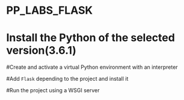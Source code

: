 # PP_LABS_FLASK

# Install the Python of the selected version(3.6.1)

#Create and activate a virtual Python environment with an interpreter

#Add `Flask` depending to the project and install it

#Run the project using a WSGI server
